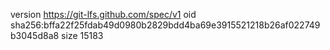 version https://git-lfs.github.com/spec/v1
oid sha256:bffa22f25fdab49d0980b2829bdd4ba69e3915521218b26af022749b3045d8a8
size 15183
